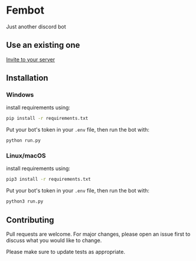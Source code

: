 # Fembot

Just another discord bot

    
## Use an existing one
[Invite to your server](https://galactiko.net/invite)

## Installation

### Windows
install requirements using:
```bash
pip install -r requirements.txt
```

Put your bot's token in your `.env` file, then run the bot with:
```bash
python run.py
```

### Linux/macOS
install requirements using:
```bash
pip3 install -r requirements.txt
```

Put your bot's token in your `.env` file, then run the bot with:
```bash
python3 run.py
```

## Contributing
Pull requests are welcome. For major changes, please open an issue first to discuss what you would like to change.

Please make sure to update tests as appropriate.

